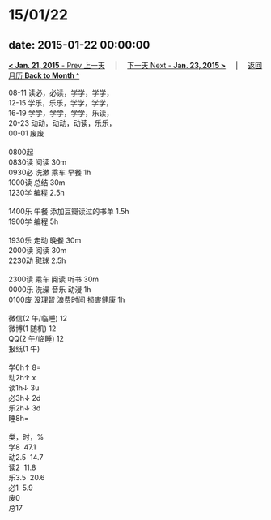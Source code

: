 # 15/01/22

date: 2015-01-22 00:00:00
---
[**< Jan. 21, 2015** - Prev 上一天](/lifelogs/2015/01/d21.html) &nbsp; &nbsp; | &nbsp; &nbsp; [下一天 Next - **Jan. 23, 2015 >**](/lifelogs/2015/01/d23.html) &nbsp; &nbsp; |  &nbsp; &nbsp; [返回月历 **Back to Month ^**](/lifelogs/2015/01/index.html)
<br/><div>08-11 读必，必读，学学，学学，<br/>12-15 学乐，乐乐，学学，学学，<br/>16-19 学学，学学，学学，乐读，<br/>20-23 动动，动动，动读，乐乐，<br/>00-01 废废<div><br/></div>0800起<br/>0830读 阅读 30m<br/>0930必 洗漱 乘车 早餐 1h<br/>1000读 总结 30m<br/>1230学 编程 2.5h<div><br/></div>1400乐 午餐 添加豆瓣读过的书单 1.5h<br/>1900学 编程 5h<div><br/></div>1930乐 走动 晚餐 30m<br/>2000读 阅读 30m<br/>2230动 毽球 2.5h<div><br/></div>2300读 乘车 阅读 听书 30m<br/>0000乐 洗澡 音乐 动漫 1h<br/>0100废 没理智 浪费时间 损害健康 1h<div><br/></div>微信(2 午/临睡) 12<br/>微博(1 随机) 12<br/>QQ(2 午/临睡) 12<br/>报纸(1 午)<div><br/></div>学6h↑ 8=<br/>动2h↑ x<br/>读1h↓ 3u<br/>必3h↓ 2d<br/>乐2h↓ 3d<br/>睡8h=<div><br/></div>类，时，%<br/>学8  47.1<br/>动2.5  14.7<br/>读2  11.8<br/>乐3.5  20.6<br/>必1  5.9<br/>废0<br/>总17
